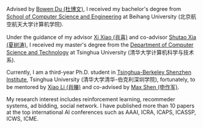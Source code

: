Advised by [Bowen Du (杜博文)](http://scse.buaa.edu.cn/info/1078/7285.htm), I received my bachelor's degree from [School of Computer Science and Engineering](http://scse.buaa.edu.cn/) at Beihang University (北京航空航天大学计算机学院). 

Under the guidance of my advisor [Xi Xiao (肖喜)](https://www.sigs.tsinghua.edu.cn/xx_443/main.htm) and co-advisor [Shutao Xia (夏树涛)](https://www.sigs.tsinghua.edu.cn/xst/main.htm), I received my master's degree from the [Department of Computer Science and Technology](https://www.cs.tsinghua.edu.cn/) at Tsinghua University (清华大学计算机科学与技术系). 

Currently, I am a third-year Ph.D. student in [Tsinghua-Berkeley Shenzhen Institute](https://www.tbsi.edu.cn/), Tsinghua University (清华大学清华-伯克利深圳学院), fortunately, to be mentored by [Xiao Li (肖皪)](https://www.sigs.tsinghua.edu.cn/xl/main.htm) and co-advised by [Max Shen (申作军)](https://shen.ieor.berkeley.edu/). 

My research interest includes reinforcement learning, recommeder systems, ad bidding, social network. I have published more than 10 papers at the top international AI conferences such as AAAI, ICRA, ICAPS, ICASSP, ICWS, ICME. 
